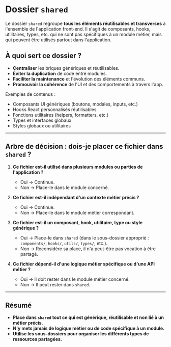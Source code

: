 # Dossier `shared`

Le dossier `shared` regroupe **tous les éléments réutilisables et transverses** à l'ensemble de l'application front-end. Il s'agit de composants, hooks, utilitaires, types, etc. qui ne sont pas spécifiques à un module métier, mais qui peuvent être utilisés partout dans l'application.

## À quoi sert ce dossier ?

- **Centraliser** les briques génériques et réutilisables.
- **Éviter la duplication** de code entre modules.
- **Faciliter la maintenance** et l'évolution des éléments communs.
- **Promouvoir la cohérence** de l'UI et des comportements à travers l'app.

Exemples de contenus :
- Composants UI génériques (boutons, modales, inputs, etc.)
- Hooks React personnalisés réutilisables
- Fonctions utilitaires (helpers, formatters, etc.)
- Types et interfaces globaux
- Styles globaux ou utilitaires

---

## Arbre de décision : dois-je placer ce fichier dans `shared` ?

1. **Ce fichier est-il utilisé dans plusieurs modules ou parties de l'application ?**
   - Oui → Continue.
   - Non → Place-le dans le module concerné.

2. **Ce fichier est-il indépendant d'un contexte métier précis ?**
   - Oui → Continue.
   - Non → Place-le dans le module métier correspondant.

3. **Ce fichier est-il un composant, hook, utilitaire, type ou style générique ?**
   - Oui → Place-le dans `shared` (dans le sous-dossier approprié : `components/`, `hooks/`, `utils/`, `types/`, etc.).
   - Non → Reconsidère sa place, il n'a peut-être pas vocation à être partagé.

4. **Ce fichier dépend-il d'une logique métier spécifique ou d'une API métier ?**
   - Oui → Il doit rester dans le module métier concerné.
   - Non → Il peut rester dans `shared`.

---

## Résumé

- **Place dans `shared` tout ce qui est générique, réutilisable et non lié à un métier précis.**
- **N'y mets jamais de logique métier ou de code spécifique à un module.**
- **Utilise les sous-dossiers pour organiser les différents types de ressources partagées.**
